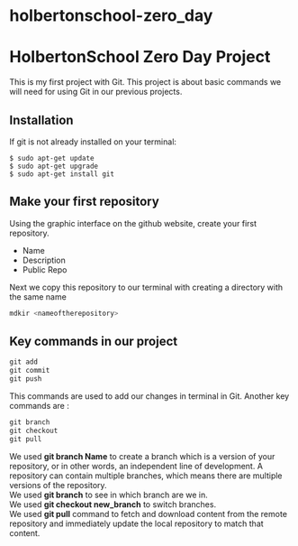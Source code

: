 # holbertonschool-zero_day
# HolbertonSchool Zero Day Project

This is my first project with Git. This project is about basic commands we will need for using Git in our previous projects. 

## Installation

If git is not already installed on your terminal:
```
$ sudo apt-get update
$ sudo apt-get upgrade
$ sudo apt-get install git
```

## Make your first repository 
Using the graphic interface on the github website, create your first repository.
* Name
* Description
* Public Repo

Next we copy this repository to our terminal with creating a directory with the same name

```python
mdkir <nameoftherepository>

```

## Key commands in our project 

```python
git add
git commit 
git push 
```
This commands are used to add our changes in terminal in Git.
Another key commands are :
```python
git branch 
git checkout
git pull 
```
We used **git branch Name** to create a branch which is a version of your repository, or in other words, an independent line of development. A repository can contain multiple branches, which means there are multiple versions of the repository.  
We used **git branch** to see in which branch are we in.  
We used **git checkout new_branch** to switch branches.  
We used **git pull** command to fetch and download content from the remote repository and immediately update the local repository to match that content.  

